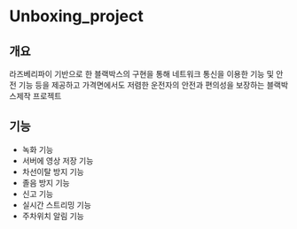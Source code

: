 # Unboxing_project
## 개요
라즈베리파이 기반으로 한 블랙박스의 구현을 통해 네트워크 통신을 이용한 기능 및 안전 기능 등을 제공하고 가격면에서도 저렴한 운전자의 안전과 편의성을 보장하는 블랙박스제작 프로젝트

## 기능
- 녹화 기능 
- 서버에 영상 저장 기능
- 차선이탈 방지 기능
- 졸음 방지 기능
- 신고 기능
- 실시간 스트리밍 기능
- 주차위치 알림 기능
